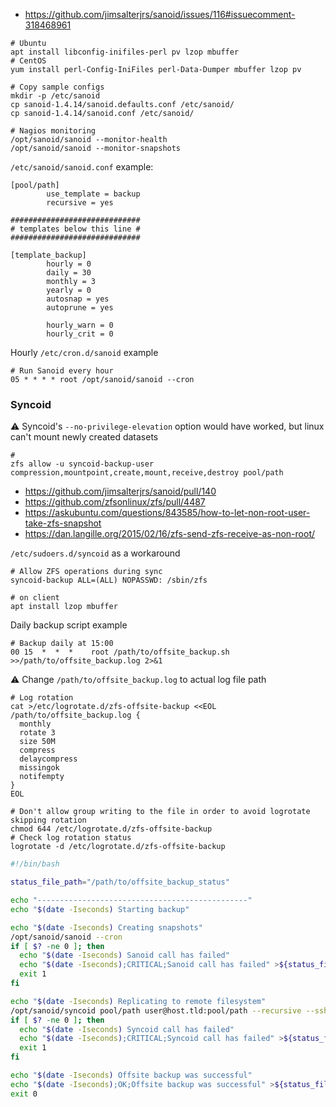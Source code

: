 * https://github.com/jimsalterjrs/sanoid/issues/116#issuecomment-318468961

```shell
# Ubuntu
apt install libconfig-inifiles-perl pv lzop mbuffer
# CentOS
yum install perl-Config-IniFiles perl-Data-Dumper mbuffer lzop pv

# Copy sample configs
mkdir -p /etc/sanoid
cp sanoid-1.4.14/sanoid.defaults.conf /etc/sanoid/
cp sanoid-1.4.14/sanoid.conf /etc/sanoid/

# Nagios monitoring
/opt/sanoid/sanoid --monitor-health
/opt/sanoid/sanoid --monitor-snapshots
```

`/etc/sanoid/sanoid.conf` example:
```
[pool/path]
        use_template = backup
        recursive = yes

#############################
# templates below this line #
#############################

[template_backup]
        hourly = 0
        daily = 30
        monthly = 3
        yearly = 0
        autosnap = yes
        autoprune = yes

        hourly_warn = 0
        hourly_crit = 0
```

Hourly `/etc/cron.d/sanoid` example
```
# Run Sanoid every hour
05 * * * * root /opt/sanoid/sanoid --cron
```

### Syncoid

:warning: Syncoid's `--no-privilege-elevation` option would have worked, but linux can't mount newly created datasets
```shell
# 
zfs allow -u syncoid-backup-user compression,mountpoint,create,mount,receive,destroy pool/path
```
* https://github.com/jimsalterjrs/sanoid/pull/140
* https://github.com/zfsonlinux/zfs/pull/4487
* https://askubuntu.com/questions/843585/how-to-let-non-root-user-take-zfs-snapshot
* https://dan.langille.org/2015/02/16/zfs-send-zfs-receive-as-non-root/

`/etc/sudoers.d/syncoid` as a workaround
```
# Allow ZFS operations during sync
syncoid-backup ALL=(ALL) NOPASSWD: /sbin/zfs
```

```shell
# on client
apt install lzop mbuffer
```

Daily backup script example
```
# Backup daily at 15:00
00 15  *  *  *    root /path/to/offsite_backup.sh >>/path/to/offsite_backup.log 2>&1
```
:warning: Change `/path/to/offsite_backup.log` to actual log file path
```shell
# Log rotation
cat >/etc/logrotate.d/zfs-offsite-backup <<EOL
/path/to/offsite_backup.log {
  monthly
  rotate 3
  size 50M
  compress
  delaycompress
  missingok
  notifempty
}
EOL

# Don't allow group writing to the file in order to avoid logrotate skipping rotation
chmod 644 /etc/logrotate.d/zfs-offsite-backup
# Check log rotation status
logrotate -d /etc/logrotate.d/zfs-offsite-backup
```

```bash
#!/bin/bash

status_file_path="/path/to/offsite_backup_status"

echo "-----------------------------------------------"
echo "$(date -Iseconds) Starting backup"

echo "$(date -Iseconds) Creating snapshots"
/opt/sanoid/sanoid --cron
if [ $? -ne 0 ]; then
  echo "$(date -Iseconds) Sanoid call has failed"
  echo "$(date -Iseconds);CRITICAL;Sanoid call has failed" >${status_file_path}
  exit 1
fi

echo "$(date -Iseconds) Replicating to remote filesystem"
/opt/sanoid/syncoid pool/path user@host.tld:pool/path --recursive --sshkey /path/to/a/key
if [ $? -ne 0 ]; then
  echo "$(date -Iseconds) Syncoid call has failed"
  echo "$(date -Iseconds);CRITICAL;Syncoid call has failed" >${status_file_path}
  exit 1
fi

echo "$(date -Iseconds) Offsite backup was successful"
echo "$(date -Iseconds);OK;Offsite backup was successful" >${status_file_path}
exit 0
```
